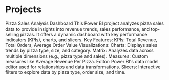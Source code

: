 # Projects
Pizza Sales Analysis Dashboard
This Power BI project analyzes pizza sales data to provide insights into revenue trends, sales performance, and top-selling pizzas. It offers a dynamic dashboard with key performance indicators (KPIs), charts, and slicers.
Key Features:
KPIs:
Total Revenue, Total Orders, Average Order Value
Visualizations:
Charts: Displays sales trends by pizza type, size, and category.
Matrix: Analyzes data across multiple dimensions (e.g., pizza type and sales).
Measures: Custom measures like Average Revenue Per Pizza.
Editor: Power BI's data model editor used for relationships and data transformations.
Slicers: Interactive filters to explore data by pizza type, order size, and time.
